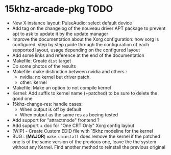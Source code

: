 15khz-arcade-pkg TODO
=====================

-    New X instance layout: PulseAudio: select default device
-    Add tag on the changelog of the nouveau driver APT package to prevent apt
     to ask to update it by the update manager
-    Improve the documentation about the Xorg configuration:
     how xorg is configured, step by step guide through the configuration of 
     each supported layout, usage depending on the configured layout
-    Add some links and reference at the end of the documentation
-    Makefile: Create `dist` target 
-    Do some photos of the results
-    Makefile: make distinction between nvidia and others :
     -   nvidia: no kernel but driver patch. 
     -   other: kernel
-    Makefile: Make an option to not compile kernel
-    Kernel: Add suffix to kernel name (+patched) to be sure to delete
     the good one
-    15khz-change-res: handle cases:
     - When output is off by default
     - When output as the same res as beeing tested
-    Add support for "attractmode" frontend ?
-    Add support + doc for "One CRT Only" Xorg config layout
-    [WIP] - Create Custom EDID file with 15khz modeline for the kernel
-    BUG : (**MAJOR**) `make uninstall` does remove the kernel if the patched one 
     is of the same version of the previous one, leave the the system without 
     any Kernel. Find another method to reinstall the previous original
